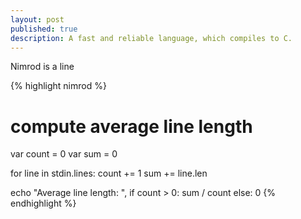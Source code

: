 ```yaml
---
layout: post
published: true
description: A fast and reliable language, which compiles to C.  
---
```


Nimrod is a line

{% highlight nimrod %}
# compute average line length
var count = 0
var sum = 0

for line in stdin.lines:
  count += 1
  sum += line.len

echo "Average line length: ",
  if count > 0: sum / count else: 0
{% endhighlight %}
